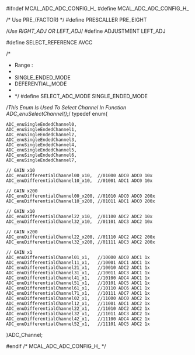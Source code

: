 

#ifndef MCAL_ADC_ADC_CONFIG_H_
#define MCAL_ADC_ADC_CONFIG_H_

/* Use PRE_(FACTOR) */
#define PRESCALLER	PRE_EIGHT

/*Use RIGHT_ADJ OR LEFT_ADJ*/
#define ADJUSTMENT	LEFT_ADJ

#define SELECT_REFERENCE	AVCC


/*
 * Range :
 *
 * SINGLE_ENDED_MODE
 * DEFERENTIAL_MODE
 *
 * */
#define SELECT_ADC_MODE		SINGLE_ENDED_MODE

/*This Enum Is Used To Select Channel In Function ADC_enuSelectChannel();*/
typedef enum{

	ADC_enuSingleEndedChannel0,
	ADC_enuSingleEndedChannel1,
	ADC_enuSingleEndedChannel2,
	ADC_enuSingleEndedChannel3,
	ADC_enuSingleEndedChannel4,
	ADC_enuSingleEndedChannel5,
	ADC_enuSingleEndedChannel6,
	ADC_enuSingleEndedChannel7,

	// GAIN x10
	ADC_enuDifferentialChannel00_x10,  //01000 ADC0 ADC0 10x
	ADC_enuDifferentialChannel10_x10,  //01001 ADC1 ADC0 10x

	// GAIN x200
	ADC_enuDifferentialChannel00_x200, //01010 ADC0 ADC0 200x
	ADC_enuDifferentialChannel10_x200, //01011 ADC1 ADC0 200x

	// GAIN x10
	ADC_enuDifferentialChannel22_x10,  //01100 ADC2 ADC2 10x
	ADC_enuDifferentialChannel32_x10,  //01101 ADC3 ADC2 10x

	// GAIN x200
	ADC_enuDifferentialChannel22_x200, //01110 ADC2 ADC2 200x
	ADC_enuDifferentialChannel32_x200, //01111 ADC3 ADC2 200x

	// GAIN x1
	ADC_enuDifferentialChannel01_x1,   //10000 ADC0 ADC1 1x
	ADC_enuDifferentialChannel11_x1,   //10001 ADC1 ADC1 1x
	ADC_enuDifferentialChannel21_x1,   //10010 ADC2 ADC1 1x
	ADC_enuDifferentialChannel31_x1,   //10011 ADC3 ADC1 1x
	ADC_enuDifferentialChannel41_x1,   //10100 ADC4 ADC1 1x
	ADC_enuDifferentialChannel51_x1,   //10101 ADC5 ADC1 1x
	ADC_enuDifferentialChannel61_x1,   //10110 ADC6 ADC1 1x
	ADC_enuDifferentialChannel71_x1,   //10111 ADC7 ADC1 1x
	ADC_enuDifferentialChannel02_x1,   //11000 ADC0 ADC2 1x
	ADC_enuDifferentialChannel12_x1,   //11001 ADC1 ADC2 1x
	ADC_enuDifferentialChannel22_x1,   //11010 ADC2 ADC2 1x
	ADC_enuDifferentialChannel32_x1,   //11011 ADC3 ADC2 1x
	ADC_enuDifferentialChannel42_x1,   //11100 ADC4 ADC2 1x
	ADC_enuDifferentialChannel52_x1,   //11101 ADC5 ADC2 1x

}ADC_Channel;

#endif /* MCAL_ADC_ADC_CONFIG_H_ */
